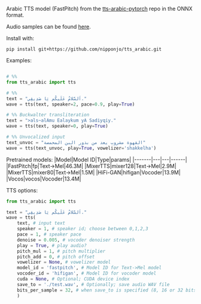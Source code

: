 Arabic TTS model (FastPitch) from the [tts-arabic-pytorch](https://github.com/nipponjo/tts-arabic-pytorch) repo in the ONNX format.

Audio samples can be found [here](https://nipponjo.github.io/tts-arabic-speakers).

Install with:
```
pip install git+https://github.com/nipponjo/tts_arabic.git
```


Examples:
```python

# %%
from tts_arabic import tts

# %%
text = "اَلسَّلامُ عَلَيكُم يَا صَدِيقِي."
wave = tts(text, speaker=2, pace=0.9, play=True)

# %% Buckwalter transliteration
text = ">als~alAmu Ealaykum yA Sadiyqiy."
wave = tts(text, speaker=0, play=True)

# %% Unvocalized input
text_unvoc = "القهوة مشروب يعد من بذور البن المحمصة"
wave = tts(text_unvoc, play=True, vowelizer='shakkelha')

```

 Pretrained models:
|Model|Model ID|Type|params|
|-------|---|---|------|
|FastPitch|fp|Text->Mel|46.3M|
|MixerTTS|mixer128|Text->Mel|2.9M|
|MixerTTS|mixer80|Text->Mel|1.5M|
|HiFi-GAN|hifigan|Vocoder|13.9M|
|Vocos|vocos|Vocoder|13.4M|

TTS options:
```python
from tts_arabic import tts

text = "اَلسَّلامُ عَلَيكُم يَا صَدِيقِي."
wave = tts(
    text, # input text
    speaker = 1, # speaker id; choose between 0,1,2,3
    pace = 1, # speaker pace
    denoise = 0.005, # vocoder denoiser strength
    play = True, # play audio?
    pitch_mul = 1, # pitch multiplier
    pitch_add = 0, # pitch offset
    vowelizer = None, # vowelizer model
    model_id = 'fastpitch', # Model ID for Text->Mel model
    vocoder_id = 'hifigan', # Model ID for vocoder model
    cuda = None, # Optional; CUDA device index
    save_to = './test.wav', # Optionally; save audio WAV file
    bits_per_sample = 32, # when save_to is specified (8, 16 or 32 bits)
    )

```
